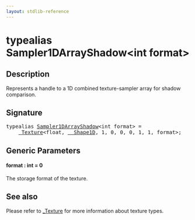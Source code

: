 ```yaml
---
layout: stdlib-reference
---
```


# typealias Sampler1DArrayShadow\<int format\>

## Description

Represents a handle to a 1D combined texture-sampler array for shadow comparison.

## Signature

<pre>
<span class='code_keyword'>typealias</span> <a href="sampler1darrayshadow-089e.html" class="code_type">Sampler1DArrayShadow</a>&lt;<span class="code_keyword">int</span> format&gt; = 
    <a href="0texture-01/index.html" class="code_type">_Texture</a>&lt;<span class="code_keyword">float</span>, <a href="0_shape1d-028/index.html" class="code_type">__Shape1D</a>, 1, 0, 0, 0, 1, 1, format&gt;;
</pre>

## Generic Parameters

####  <a id="decl-format"></a>format  : int = 0
The storage format of the texture.


## See also

Please refer to <span class='code'><a href="0texture-01/index.html" class="code_type">_Texture</a></span> for more information about texture types.


